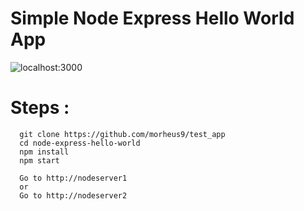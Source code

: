 # Simple Node Express Hello World App


![localhost:3000](/public/images/localhost_3000.png?raw=true "Node & Express")

# Steps :
```
  git clone https://github.com/morheus9/test_app
  cd node-express-hello-world
  npm install
  npm start

  Go to http://nodeserver1
  or
  Go to http://nodeserver2

```  
